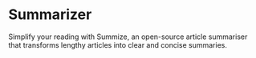 # Summarizer
Simplify your reading with Summize, an open-source article summariser that transforms lengthy articles into clear and concise summaries. 
